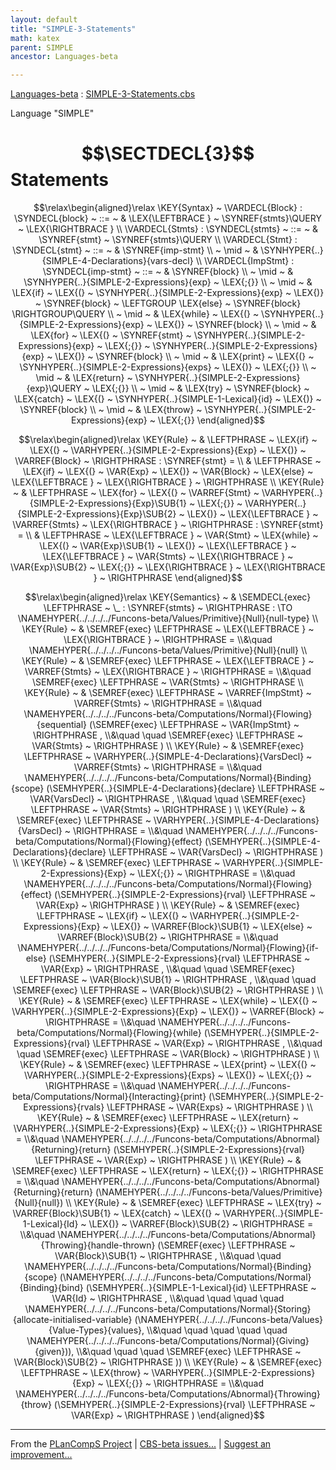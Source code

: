 ```yaml
---
layout: default
title: "SIMPLE-3-Statements"
math: katex
parent: SIMPLE
ancestor: Languages-beta

---
```


[Languages-beta] : [SIMPLE-3-Statements.cbs]

Language "SIMPLE"

# $$\SECTDECL{3}$$ Statements


$$\relax\begin{aligned}\relax
  \KEY{Syntax} ~ 
    \VARDECL{Block} : \SYNDECL{block}
      ~ ::= ~ & \LEX{\LEFTBRACE } ~ \SYNREF{stmts}\QUERY ~ \LEX{\RIGHTBRACE }
    \\
    \VARDECL{Stmts} : \SYNDECL{stmts}
      ~ ::= ~ & \SYNREF{stmt} ~ \SYNREF{stmts}\QUERY
    \\
    \VARDECL{Stmt} : \SYNDECL{stmt}
      ~ ::= ~ &
      \SYNREF{imp-stmt} \\
      ~ \mid ~ &  \SYNHYPER{..}{SIMPLE-4-Declarations}{vars-decl}
    \\
    \VARDECL{ImpStmt} : \SYNDECL{imp-stmt}
      ~ ::= ~ &
      \SYNREF{block} \\
      ~ \mid ~ &  \SYNHYPER{..}{SIMPLE-2-Expressions}{exp} ~ \LEX{;{}} \\
      ~ \mid ~ &  \LEX{if} ~ \LEX{(} ~ \SYNHYPER{..}{SIMPLE-2-Expressions}{exp} ~ \LEX{)} ~ \SYNREF{block} ~ \LEFTGROUP \LEX{else} ~ \SYNREF{block} \RIGHTGROUP\QUERY \\
      ~ \mid ~ &  \LEX{while} ~ \LEX{(} ~ \SYNHYPER{..}{SIMPLE-2-Expressions}{exp} ~ \LEX{)} ~ \SYNREF{block} \\
      ~ \mid ~ &  \LEX{for} ~ \LEX{(} ~ \SYNREF{stmt} ~ \SYNHYPER{..}{SIMPLE-2-Expressions}{exp} ~ \LEX{;{}} ~ \SYNHYPER{..}{SIMPLE-2-Expressions}{exp} ~ \LEX{)} ~ \SYNREF{block} \\
      ~ \mid ~ &  \LEX{print} ~ \LEX{(} ~ \SYNHYPER{..}{SIMPLE-2-Expressions}{exps} ~ \LEX{)} ~ \LEX{;{}} \\
      ~ \mid ~ &  \LEX{return} ~ \SYNHYPER{..}{SIMPLE-2-Expressions}{exp}\QUERY ~ \LEX{;{}} \\
      ~ \mid ~ &  \LEX{try} ~ \SYNREF{block} ~ \LEX{catch} ~ \LEX{(} ~ \SYNHYPER{..}{SIMPLE-1-Lexical}{id} ~ \LEX{)} ~ \SYNREF{block} \\
      ~ \mid ~ &  \LEX{throw} ~ \SYNHYPER{..}{SIMPLE-2-Expressions}{exp} ~ \LEX{;{}}
\end{aligned}$$

$$\relax\begin{aligned}\relax
  \KEY{Rule} ~ 
    & \LEFTPHRASE ~ \LEX{if} ~ \LEX{(} ~ \VARHYPER{..}{SIMPLE-2-Expressions}{Exp} ~ \LEX{)} ~ \VARREF{Block} ~ \RIGHTPHRASE : \SYNREF{stmt} = \\
    & \LEFTPHRASE ~ \LEX{if} ~ \LEX{(} ~ \VAR{Exp} ~ \LEX{)} ~ \VAR{Block} ~ \LEX{else} ~ \LEX{\LEFTBRACE } ~ \LEX{\RIGHTBRACE } ~ \RIGHTPHRASE
\\
  \KEY{Rule} ~ 
    & \LEFTPHRASE ~ \LEX{for} ~ \LEX{(} ~ \VARREF{Stmt} ~ \VARHYPER{..}{SIMPLE-2-Expressions}{Exp}\SUB{1} ~ \LEX{;{}} ~ \VARHYPER{..}{SIMPLE-2-Expressions}{Exp}\SUB{2} ~ \LEX{)} ~ \LEX{\LEFTBRACE } ~ \VARREF{Stmts} ~ \LEX{\RIGHTBRACE } ~ \RIGHTPHRASE : \SYNREF{stmt} = \\
    & \LEFTPHRASE ~ \LEX{\LEFTBRACE } ~ \VAR{Stmt} ~ \LEX{while} ~ \LEX{(} ~ \VAR{Exp}\SUB{1} ~ \LEX{)} ~ \LEX{\LEFTBRACE } ~ \LEX{\LEFTBRACE } ~ \VAR{Stmts} ~ \LEX{\RIGHTBRACE } ~ \VAR{Exp}\SUB{2} ~ \LEX{;{}} ~ \LEX{\RIGHTBRACE } ~ \LEX{\RIGHTBRACE } ~ \RIGHTPHRASE
\end{aligned}$$

$$\relax\begin{aligned}\relax
  \KEY{Semantics} ~ 
  & \SEMDECL{exec} \LEFTPHRASE ~ \_ : \SYNREF{stmts} ~ \RIGHTPHRASE  :  \TO \NAMEHYPER{../../../../Funcons-beta/Values/Primitive}{Null}{null-type} 
\\
  \KEY{Rule} ~ 
    & \SEMREF{exec} \LEFTPHRASE ~ \LEX{\LEFTBRACE } ~ \LEX{\RIGHTBRACE } ~ \RIGHTPHRASE  = \\&\quad
      \NAMEHYPER{../../../../Funcons-beta/Values/Primitive}{Null}{null}
\\
  \KEY{Rule} ~ 
    & \SEMREF{exec} \LEFTPHRASE ~ \LEX{\LEFTBRACE } ~ \VARREF{Stmts} ~ \LEX{\RIGHTBRACE } ~ \RIGHTPHRASE  = \\&\quad
      \SEMREF{exec} \LEFTPHRASE ~ \VAR{Stmts} ~ \RIGHTPHRASE 
\\
  \KEY{Rule} ~ 
    & \SEMREF{exec} \LEFTPHRASE ~ \VARREF{ImpStmt} ~ \VARREF{Stmts} ~ \RIGHTPHRASE  = \\&\quad
      \NAMEHYPER{../../../../Funcons-beta/Computations/Normal}{Flowing}{sequential}
        (\SEMREF{exec} \LEFTPHRASE ~ \VAR{ImpStmt} ~ \RIGHTPHRASE , \\&\quad \quad 
         \SEMREF{exec} \LEFTPHRASE ~ \VAR{Stmts} ~ \RIGHTPHRASE )
\\
  \KEY{Rule} ~ 
    & \SEMREF{exec} \LEFTPHRASE ~ \VARHYPER{..}{SIMPLE-4-Declarations}{VarsDecl} ~ \VARREF{Stmts} ~ \RIGHTPHRASE  = \\&\quad
      \NAMEHYPER{../../../../Funcons-beta/Computations/Normal}{Binding}{scope}
        (\SEMHYPER{..}{SIMPLE-4-Declarations}{declare} \LEFTPHRASE ~ \VAR{VarsDecl} ~ \RIGHTPHRASE , \\&\quad \quad 
         \SEMREF{exec} \LEFTPHRASE ~ \VAR{Stmts} ~ \RIGHTPHRASE )
\\
  \KEY{Rule} ~ 
    & \SEMREF{exec} \LEFTPHRASE ~ \VARHYPER{..}{SIMPLE-4-Declarations}{VarsDecl} ~ \RIGHTPHRASE  = \\&\quad
      \NAMEHYPER{../../../../Funcons-beta/Computations/Normal}{Flowing}{effect}
        (\SEMHYPER{..}{SIMPLE-4-Declarations}{declare} \LEFTPHRASE ~ \VAR{VarsDecl} ~ \RIGHTPHRASE )
\\
  \KEY{Rule} ~ 
    & \SEMREF{exec} \LEFTPHRASE ~ \VARHYPER{..}{SIMPLE-2-Expressions}{Exp} ~ \LEX{;{}} ~ \RIGHTPHRASE  = \\&\quad
      \NAMEHYPER{../../../../Funcons-beta/Computations/Normal}{Flowing}{effect}
        (\SEMHYPER{..}{SIMPLE-2-Expressions}{rval} \LEFTPHRASE ~ \VAR{Exp} ~ \RIGHTPHRASE )
\\
  \KEY{Rule} ~ 
    & \SEMREF{exec} \LEFTPHRASE ~ \LEX{if} ~ \LEX{(} ~ \VARHYPER{..}{SIMPLE-2-Expressions}{Exp} ~ \LEX{)} ~ \VARREF{Block}\SUB{1} ~ \LEX{else} ~ \VARREF{Block}\SUB{2} ~ \RIGHTPHRASE  = \\&\quad
      \NAMEHYPER{../../../../Funcons-beta/Computations/Normal}{Flowing}{if-else}
        (\SEMHYPER{..}{SIMPLE-2-Expressions}{rval} \LEFTPHRASE ~ \VAR{Exp} ~ \RIGHTPHRASE , \\&\quad \quad 
         \SEMREF{exec} \LEFTPHRASE ~ \VAR{Block}\SUB{1} ~ \RIGHTPHRASE , \\&\quad \quad 
         \SEMREF{exec} \LEFTPHRASE ~ \VAR{Block}\SUB{2} ~ \RIGHTPHRASE )
\\
  \KEY{Rule} ~ 
    & \SEMREF{exec} \LEFTPHRASE ~ \LEX{while} ~ \LEX{(} ~ \VARHYPER{..}{SIMPLE-2-Expressions}{Exp} ~ \LEX{)} ~ \VARREF{Block} ~ \RIGHTPHRASE  = \\&\quad
      \NAMEHYPER{../../../../Funcons-beta/Computations/Normal}{Flowing}{while}
        (\SEMHYPER{..}{SIMPLE-2-Expressions}{rval} \LEFTPHRASE ~ \VAR{Exp} ~ \RIGHTPHRASE , \\&\quad \quad 
         \SEMREF{exec} \LEFTPHRASE ~ \VAR{Block} ~ \RIGHTPHRASE )
\\
  \KEY{Rule} ~ 
    & \SEMREF{exec} \LEFTPHRASE ~ \LEX{print} ~ \LEX{(} ~ \VARHYPER{..}{SIMPLE-2-Expressions}{Exps} ~ \LEX{)} ~ \LEX{;{}} ~ \RIGHTPHRASE  = \\&\quad
      \NAMEHYPER{../../../../Funcons-beta/Computations/Normal}{Interacting}{print}
        (\SEMHYPER{..}{SIMPLE-2-Expressions}{rvals} \LEFTPHRASE ~ \VAR{Exps} ~ \RIGHTPHRASE )
\\
  \KEY{Rule} ~ 
    & \SEMREF{exec} \LEFTPHRASE ~ \LEX{return} ~ \VARHYPER{..}{SIMPLE-2-Expressions}{Exp} ~ \LEX{;{}} ~ \RIGHTPHRASE  = \\&\quad
      \NAMEHYPER{../../../../Funcons-beta/Computations/Abnormal}{Returning}{return}
        (\SEMHYPER{..}{SIMPLE-2-Expressions}{rval} \LEFTPHRASE ~ \VAR{Exp} ~ \RIGHTPHRASE )
\\
  \KEY{Rule} ~ 
    & \SEMREF{exec} \LEFTPHRASE ~ \LEX{return} ~ \LEX{;{}} ~ \RIGHTPHRASE  = \\&\quad
      \NAMEHYPER{../../../../Funcons-beta/Computations/Abnormal}{Returning}{return}
        (\NAMEHYPER{../../../../Funcons-beta/Values/Primitive}{Null}{null})
\\
  \KEY{Rule} ~ 
    & \SEMREF{exec} \LEFTPHRASE ~ \LEX{try} ~ \VARREF{Block}\SUB{1} ~ \LEX{catch} ~ \LEX{(} ~ \VARHYPER{..}{SIMPLE-1-Lexical}{Id} ~ \LEX{)} ~ \VARREF{Block}\SUB{2} ~ \RIGHTPHRASE  = \\&\quad
      \NAMEHYPER{../../../../Funcons-beta/Computations/Abnormal}{Throwing}{handle-thrown}
        (\SEMREF{exec} \LEFTPHRASE ~ \VAR{Block}\SUB{1} ~ \RIGHTPHRASE , \\&\quad \quad 
         \NAMEHYPER{../../../../Funcons-beta/Computations/Normal}{Binding}{scope}
           (\NAMEHYPER{../../../../Funcons-beta/Computations/Normal}{Binding}{bind}
              (\SEMHYPER{..}{SIMPLE-1-Lexical}{id} \LEFTPHRASE ~ \VAR{Id} ~ \RIGHTPHRASE , \\&\quad \quad \quad \quad 
               \NAMEHYPER{../../../../Funcons-beta/Computations/Normal}{Storing}{allocate-initialised-variable}
                 (\NAMEHYPER{../../../../Funcons-beta/Values}{Value-Types}{values}, \\&\quad \quad \quad \quad \quad 
                  \NAMEHYPER{../../../../Funcons-beta/Computations/Normal}{Giving}{given})), \\&\quad \quad \quad 
            \SEMREF{exec} \LEFTPHRASE ~ \VAR{Block}\SUB{2} ~ \RIGHTPHRASE ))
\\
  \KEY{Rule} ~ 
    & \SEMREF{exec} \LEFTPHRASE ~ \LEX{throw} ~ \VARHYPER{..}{SIMPLE-2-Expressions}{Exp} ~ \LEX{;{}} ~ \RIGHTPHRASE  = \\&\quad
      \NAMEHYPER{../../../../Funcons-beta/Computations/Abnormal}{Throwing}{throw}
        (\SEMHYPER{..}{SIMPLE-2-Expressions}{rval} \LEFTPHRASE ~ \VAR{Exp} ~ \RIGHTPHRASE )
\end{aligned}$$



[Funcons-beta]: /CBS-beta/docs/Funcons-beta
  "FUNCONS-BETA"
[Unstable-Funcons-beta]: /CBS-beta/docs/Unstable-Funcons-beta
  "UNSTABLE-FUNCONS-BETA"
[Languages-beta]: /CBS-beta/docs/Languages-beta
  "LANGUAGES-BETA"
[Unstable-Languages-beta]: /CBS-beta/docs/Unstable-Languages-beta
  "UNSTABLE-LANGUAGES-BETA"
[CBS-beta]: /CBS-beta 
  "CBS-BETA"


____

From the [PLanCompS Project] | [CBS-beta issues...] | [Suggest an improvement...]

[SIMPLE-3-Statements.cbs]: SIMPLE-3-Statements.cbs 
  "CBS SOURCE FILE"
[PLanCompS Project]: https://plancomps.github.io
  "PROGRAMMING LANGUAGE COMPONENTS AND SPECIFICATIONS PROJECT HOME PAGE"
[CBS-beta issues...]: https://github.com/plancomps/CBS-beta/issues
  "CBS-BETA ISSUE REPORTS ON GITHUB"
[Suggest an improvement...]: mailto:plancomps@gmail.com?Subject=CBS-beta%20-%20comment&Body=Re%3A%20CBS-beta%20specification%20at%20SIMPLE/SIMPLE-3-Statements/SIMPLE-3-Statements.cbs%0A%0AComment/Query/Issue/Suggestion%3A%0A%0A%0ASignature%3A%0A 
  "GENERATE AN EMAIL TEMPLATE"
